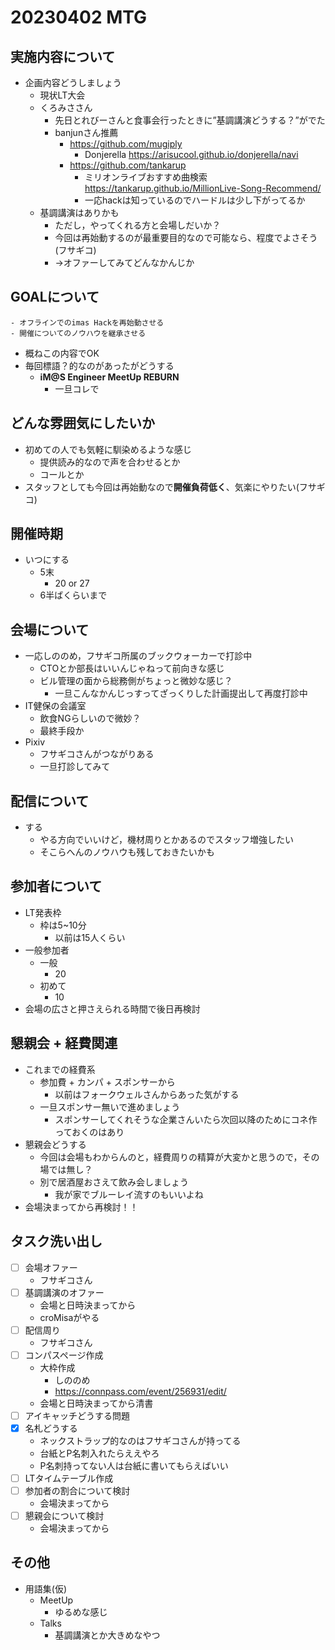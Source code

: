 # 20230402 MTG

## 実施内容について

- 企画内容どうしましょう
  - 現状LT大会
  - くろみささん
    - 先日とれびーさんと食事会行ったときに”基調講演どうする？”がでた
    - banjunさん推薦
      - https://github.com/mugiply
        - Donjerella <https://arisucool.github.io/donjerella/navi>
      - https://github.com/tankarup
        - ミリオンライブおすすめ曲検索 <https://tankarup.github.io/MillionLive-Song-Recommend/>
        - 一応hackは知っているのでハードルは少し下がってるか
  - 基調講演はありかも
    - ただし，やってくれる方と会場しだいか？
    - 今回は再始動するのが最重要目的なので可能なら、程度でよさそう(フサギコ)
    - →オファーしてみてどんなかんじか

## GOALについて

```text
- オフラインでのimas Hackを再始動させる
- 開催についてのノウハウを継承させる
```

- 概ねこの内容でOK
- 毎回標語？的なのがあったがどうする
  - **iM@S Engineer MeetUp REBURN**
    - 一旦コレで

## どんな雰囲気にしたいか

- 初めての人でも気軽に馴染めるような感じ
  - 提供読み的なので声を合わせるとか
  - コールとか
- スタッフとしても今回は再始動なので**開催負荷低く**、気楽にやりたい(フサギコ)

## 開催時期

- いつにする
  - 5末
    - 20 or 27
  - 6半ばくらいまで

## 会場について

- 一応しののめ，フサギコ所属のブックウォーカーで打診中
  - CTOとか部長はいいんじゃねって前向きな感じ
  - ビル管理の面から総務側がちょっと微妙な感じ？
    - 一旦こんなかんじっすってざっくりした計画提出して再度打診中
- IT健保の会議室
  - 飲食NGらしいので微妙？
  - 最終手段か
- Pixiv
  - フサギコさんがつながりある
  - 一旦打診してみて

## 配信について

- する
  - やる方向でいいけど，機材周りとかあるのでスタッフ増強したい
  - そこらへんのノウハウも残しておきたいかも

## 参加者について

- LT発表枠
  - 枠は5~10分
    - 以前は15人くらい
- 一般参加者
  - 一般
    - 20
  - 初めて
    - 10
- 会場の広さと押さえられる時間で後日再検討

## 懇親会 + 経費関連

- これまでの経費系
  - 参加費 + カンパ + スポンサーから
    - 以前はフォークウェルさんからあった気がする
  - 一旦スポンサー無いで進めましょう
    - スポンサーしてくれそうな企業さんいたら次回以降のためにコネ作っておくのはあり
- 懇親会どうする
  - 今回は会場もわからんのと，経費周りの精算が大変かと思うので，その場では無し？
  - 別で居酒屋おさえて飲み会しましょう
    - 我が家でブルーレイ流すのもいいよね
- 会場決まってから再検討！！

## タスク洗い出し

- [ ] 会場オファー
  - フサギコさん
- [ ] 基調講演のオファー
  - 会場と日時決まってから
  - croMisaがやる
- [ ] 配信周り
  - フサギコさん
- [ ] コンパスページ作成
  - 大枠作成
    - しののめ
    - <https://connpass.com/event/256931/edit/>
  - 会場と日時決まってから清書
- [ ] アイキャッチどうする問題
- [x] 名札どうする
  - ネックストラップ的なのはフサギコさんが持ってる
  - 台紙とP名刺入れたらええやろ
  - P名刺持ってない人は台紙に書いてもらえばいい
- [ ] LTタイムテーブル作成
- [ ] 参加者の割合について検討
  - 会場決まってから
- [ ] 懇親会について検討
  - 会場決まってから

## その他

- 用語集(仮)
  - MeetUp
    - ゆるめな感じ
  - Talks
    - 基調講演とか大きめなやつ
